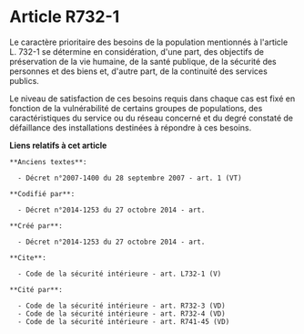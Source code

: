# Article R732-1

Le caractère prioritaire des besoins de la population mentionnés à l'article L. 732-1 se détermine en considération, d'une
part, des objectifs de préservation de la vie humaine, de la santé publique, de la sécurité des personnes et des biens et,
d'autre part, de la continuité des services publics. 

Le niveau de satisfaction de ces besoins requis dans chaque cas est fixé en fonction de la vulnérabilité de certains groupes
de populations, des caractéristiques du service ou du réseau concerné et du degré constaté de défaillance des installations
destinées à répondre à ces besoins.

**Liens relatifs à cet article**

	**Anciens textes**:

	  - Décret n°2007-1400 du 28 septembre 2007 - art. 1 (VT)

	**Codifié par**:

	  - Décret n°2014-1253 du 27 octobre 2014 - art.

	**Créé par**:

	  - Décret n°2014-1253 du 27 octobre 2014 - art.

	**Cite**:

	  - Code de la sécurité intérieure - art. L732-1 (V)

	**Cité par**:

	  - Code de la sécurité intérieure - art. R732-3 (VD)
	  - Code de la sécurité intérieure - art. R732-4 (VD)
	  - Code de la sécurité intérieure - art. R741-45 (VD)
